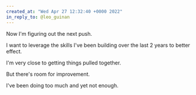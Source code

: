 ```yaml
---
created_at: "Wed Apr 27 12:32:40 +0000 2022"
in_reply_to: @leo_guinan
---
```


Now I'm figuring out the next push. 

I want to leverage the skills I've been building over the last 2 years to better effect.

I'm very close to getting things pulled together. 

But there's room for improvement. 

I've been doing too much and yet not enough.